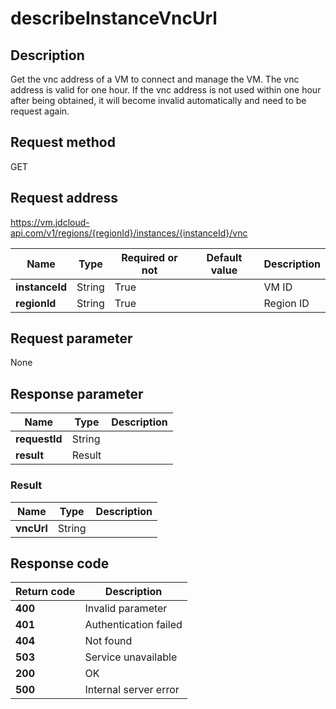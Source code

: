 # describeInstanceVncUrl


## Description
Get the vnc address of a VM to connect and manage the VM.
The vnc address is valid for one hour. If the vnc address is not used within one hour after being obtained, it will become invalid automatically and need to be request again.


## Request method
GET

## Request address
https://vm.jdcloud-api.com/v1/regions/{regionId}/instances/{instanceId}/vnc

|Name|Type|Required or not|Default value|Description|
|---|---|---|---|---|
|**instanceId**|String|True| |VM ID|
|**regionId**|String|True| |Region ID|

## Request parameter
None


## Response parameter
|Name|Type|Description|
|---|---|---|
|**requestId**|String| |
|**result**|Result| |

### Result
|Name|Type|Description|
|---|---|---|
|**vncUrl**|String| |

## Response code
|Return code|Description|
|---|---|
|**400**|Invalid parameter|
|**401**|Authentication failed|
|**404**|Not found|
|**503**|Service unavailable|
|**200**|OK|
|**500**|Internal server error|
